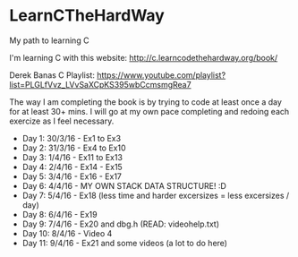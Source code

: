 # LearnCTheHardWay
My path to learning C

I'm learning C with this website: http://c.learncodethehardway.org/book/

Derek Banas C Playlist: https://www.youtube.com/playlist?list=PLGLfVvz_LVvSaXCpKS395wbCcmsmgRea7

The way I am completing the book is by trying to code at least once a day for at least 30+ mins.
I will go at my own pace completing and redoing each exercize as I feel necessary.

- Day 1: 30/3/16 - Ex1 to Ex3
- Day 2: 31/3/16 - Ex4 to Ex10
- Day 3: 1/4/16 - Ex11 to Ex13
- Day 4: 2/4/16 - Ex14 - Ex15
- Day 5: 3/4/16 - Ex16 - Ex17
- Day 6: 4/4/16 - MY OWN STACK DATA STRUCTURE! :D
- Day 7: 5/4/16 - Ex18 (less time and harder excersizes = less excersizes / day)
- Day 8: 6/4/16 - Ex19
- Day 9: 7/4/16 - Ex20 and dbg.h (READ: videohelp.txt)
- Day 10: 8/4/16 - Video 4 
- Day 11: 9/4/16 - Ex21 and some videos (a lot to do here)
